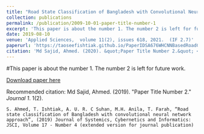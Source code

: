 ```yaml
---
title: "Road State Classification of Bangladesh with Convolutional Neural Network Approach"
collection: publications
permalink: /publication/2009-10-01-paper-title-number-1
excerpt: 'This paper is about the number 1. The number 2 is left for future work.'
date: 2019-08-10
venue: 'Applied Sciences,  volume 11(2), issues 618, 2021.  (IF 2.7)'
paperurl: 'https://taoseefishtiak.github.io/PaperIDSA676WHCNNBasedRoadClassificationPaper.pdf'
citation: 'Md Sajid, Ahmed. (2020). &quot;Paper Title Number 2.&quot; <i>Journal 1</i>. 1(2).'
---
```

#This paper is about the number 1. The number 2 is left for future work.

[Download paper here](https://taoseefishtiak.github.io/PaperIDSA676WHCNNBasedRoadClassificationPaper.pdf)

Recommended citation: Md Sajid, Ahmed. (2019). "Paper Title Number 2." <i>Journal 1</i>. 1(2).

`S. Ahmed, T. Ishtiak, A. U. R. C Suhan, M.H. Anila, T. Farah, “Road state classification of Bangladesh with convolutional neural network approach”, (2019) Journal of Systemics, Cybernetics and Informatics: JSCI, Volume 17 - Number 4 (extended version for journal publication)`

